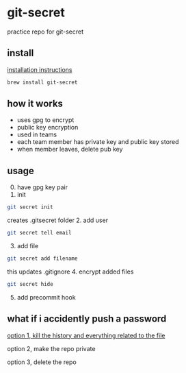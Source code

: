 # git-secret
practice repo for git-secret

## install
[installation instructions](https://git-secret.io/installation)

```bash
brew install git-secret
```

## how it works

- uses gpg to encrypt 
- public key encryption
- used in teams
 - each team member has private key and public key stored
 - when member leaves, delete pub key

## usage 

0.  have gpg key pair
1.  init
```bash
git secret init
```
creates .gitsecret folder
2. add user 
```bash
git secret tell email
```
3.  add file
```bash
git secret add filename
```
this updates .gitignore
4.  encrypt added files
```bash
git secret hide
```
5.  add precommit hook


## what if i accidently push a password

[option 1, kill the history and everything related to the file](https://docs.github.com/en/github/authenticating-to-github/keeping-your-account-and-data-secure/removing-sensitive-data-from-a-repository)

option 2, make the repo private 

option 3, delete the repo 